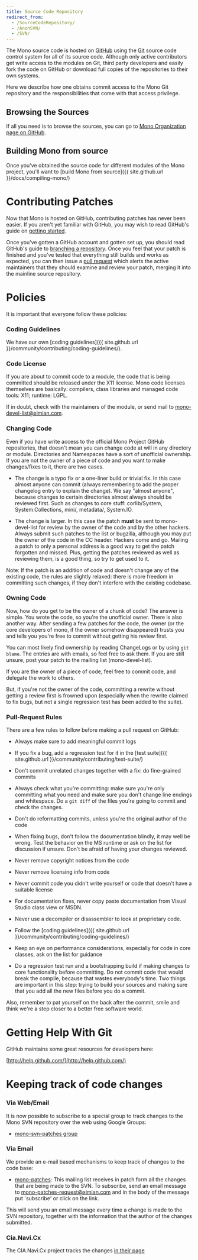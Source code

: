 ```yaml
---
title: Source Code Repository
redirect_from:
  - /SourceCodeRepository/
  - /AnonSVN/
  - /SVN/
---
```


The Mono source code is hosted on [GitHub](http://GitHub.com) using the [Git](http://git-scm.com/) source code control system for all of its source code. Although only active contributors get write access to the modules on Git, third party developers and easily fork the code on GitHub or download full copies of the repositories to their own systems.

Here we describe how one obtains commit access to the Mono Git repository and the responsibilities that come with that access privilege.

Browsing the Sources
--------------------

If all you need is to browse the sources, you can go to [Mono Organization page on GitHub](http://github.com/mono).

Building Mono from source
-------------------------

Once you've obtained the source code for different modules of the Mono project, you'll want to [build Mono from source]({{ site.github.url }}/docs/compiling-mono/)

Contributing Patches
====================

Now that Mono is hosted on GitHub, contributing patches has never been easier. If you aren't yet familiar with GitHub, you may wish to read GitHub's guide on [getting started](http://help.github.com/mac-set-up-git/).

Once you've gotten a GitHub account and gotten set up, you should read GitHub's guide to [branching a repository](http://help.github.com/fork-a-repo/). Once you feel that your patch is finished and you've tested that everything still builds and works as expected, you can then issue a [pull request](http://help.github.com/send-pull-requests/) which alerts the active maintainers that they should examine and review your patch, merging it into the mainline source repository.

Policies
========

It is important that everyone follow these policies:

### Coding Guidelines

We have our own [coding guidelines]({{ site.github.url }}/community/contributing/coding-guidelines/).

### Code License

If you are about to commit code to a module, the code that is being committed should be released under the X11 license. Mono code licenses themselves are basically: compilers, class libraries and managed code tools: X11; runtime: LGPL.

If in doubt, check with the maintainers of the module, or send mail to mono-devel-list@ximian.com.

### Changing Code

Even if you have write access to the official Mono Project GitHub repositories, that doesn't mean you can change code at will in any directory or module. Directories and Namespaces have a sort of unofficial ownership. If you are not the owner of a piece of code and you want to make changes/fixes to it, there are two cases.

-   The change is a typo fix or a one-liner build or trivial fix. In this case almost anyone can commit (always remembering to add the proper changelog entry to explain the change). We say "almost anyone", because changes to certain directories almost always should be reviewed first. Such as changes to core stuff: corlib/System, System.Collections, mini/, metadata/, System.IO.

-   The change is larger. In this case the patch **must** be sent to mono-devel-list for review by the owner of the code and by the other hackers. Always submit such patches to the list or bugzilla, although you may put the owner of the code in the CC header. Hackers come and go. Mailing a patch to only a personal address is a good way to get the patch forgotten and missed. Plus, getting the patches reviewed as well as reviewing them, is a good thing, so try to get used to it.

Note: If the patch is an addition of code and doesn't change any of the existing code, the rules are slightly relaxed: there is more freedom in committing such changes, if they don't interfere with the existing codebase.

### Owning Code

Now, how do you get to be the owner of a chunk of code? The answer is simple. You wrote the code, so you're the unofficial owner. There is also another way. After sending a few patches for the code, the owner (or the core developers of mono, if the owner somehow disappeared) trusts you and tells you you're free to commit without getting his review first.

You can most likely find ownership by reading ChangeLogs or by using `git blame`. The entries are with emails, so feel free to ask them. If you are still unsure, post your patch to the mailing list (mono-devel-list).

If you are the owner of a piece of code, feel free to commit code, and delegate the work to others.

But, if you're not the owner of the code, committing a rewrite without getting a review first is frowned upon (especially when the rewrite claimed to fix bugs, but not a single regression test has been added to the suite).

### Pull-Request Rules

There are a few rules to follow before making a pull request on GitHub:

-   Always make sure to add meaningful commit logs

-   If you fix a bug, add a regression test for it in the [test suite]({{ site.github.url }}/community/contributing/test-suite/)

-   Don't commit unrelated changes together with a fix: do fine-grained commits

-   Always check what you're committing: make sure you're only committing what you need and make sure you don't change line endings and whitespace. Do a `git diff` of the files you're going to commit and check the changes.

-   Don't do reformatting commits, unless you're the original author of the code

-   When fixing bugs, don't follow the documentation blindly, it may well be wrong. Test the behavior on the MS runtime or ask on the list for discussion if unsure. Don't be afraid of having your changes reviewed.

-   Never remove copyright notices from the code

-   Never remove licensing info from code

-   Never commit code you didn't write yourself or code that doesn't have a suitable license

-   For documentation fixes, never copy paste documentation from Visual Studio class view or MSDN.

-   Never use a decompiler or disassembler to look at proprietary code.

-   Follow the [coding guidelines]({{ site.github.url }}/community/contributing/coding-guidelines/)

-   Keep an eye on performance considerations, especially for code in core classes, ask on the list for guidance

-   Do a regression test run and a bootstrapping build if making changes to core functionality before committing. Do not commit code that would break the compile, because that wastes everybody's time. Two things are important in this step: trying to build your sources and making sure that you add all the new files before you do a commit.

Also, remember to pat yourself on the back after the commit, smile and think we're a step closer to a better free software world.

Getting Help With Git
=====================

GitHub maintains some great resources for developers here:

[http://help.github.com/](http://help.github.com/)

Keeping track of code changes
=============================

### Via Web/Email

It is now possible to subscribe to a special group to track changes to the Mono SVN repository over the web using Google Groups:

-   [mono-svn-patches group](http://groups-beta.google.com/group/mono-svn-patches)

### Via Email

We provide an e-mail based mechanisms to keep track of changes to the code base:

-   [mono-patches](http://lists.ximian.com/mailman/listinfo/mono-patches): This mailing list receives in patch form all the changes that are being made to the SVN. To subscribe, send an email message to mono-patches-request@ximian.com and in the body of the message put \`subscribe' or click on the link.

This will send you an email message every time a change is made to the SVN repository, together with the information that the author of the changes submitted.

### Cia.Navi.Cx

The CIA.Navi.Cx project tracks the changes [in their page](http://cia.navi.cx/stats/project/mono)

